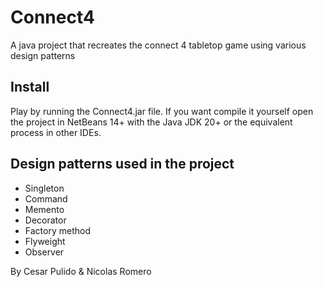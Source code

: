 # Connect4
A java project that recreates the connect 4 tabletop game using various design patterns
## Install
Play by running the Connect4.jar file. If you want compile it yourself open the project in NetBeans 14+ with the Java JDK 20+ or the equivalent process in other IDEs.
## Design patterns used in the project
- Singleton
- Command
- Memento
- Decorator
- Factory method
- Flyweight
- Observer

By Cesar Pulido & Nicolas Romero
